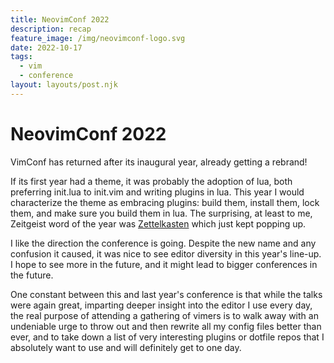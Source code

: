 ```yaml
---
title: NeovimConf 2022
description: recap
feature_image: /img/neovimconf-logo.svg
date: 2022-10-17
tags:
  - vim
  - conference
layout: layouts/post.njk
---
```


# NeovimConf 2022

VimConf has returned after its inaugural year, already getting a rebrand!

If its first year had a theme, it was probably the adoption of lua, both preferring init.lua to init.vim and writing plugins in lua. This year I would characterize the theme as embracing plugins: build them, install them, lock them, and make sure you build them in lua. The surprising, at least to me, Zeitgeist word of the year was [Zettelkasten](https://en.wikipedia.org/wiki/Zettelkasten) which just kept popping up.

I like the direction the conference is going. Despite the new name and any confusion it caused, it was nice to see editor diversity in this year's line-up. I hope to see more in the future, and it might lead to bigger conferences in the future.

One constant between this and last year's conference is that while the talks were again great, imparting deeper insight into the editor I use every day, the real purpose of attending a gathering of vimers is to walk away with an undeniable urge to throw out and then rewrite all my config files better than ever, and to take down a list of very interesting plugins or dotfile repos that I absolutely want to use and will definitely get to one day.
